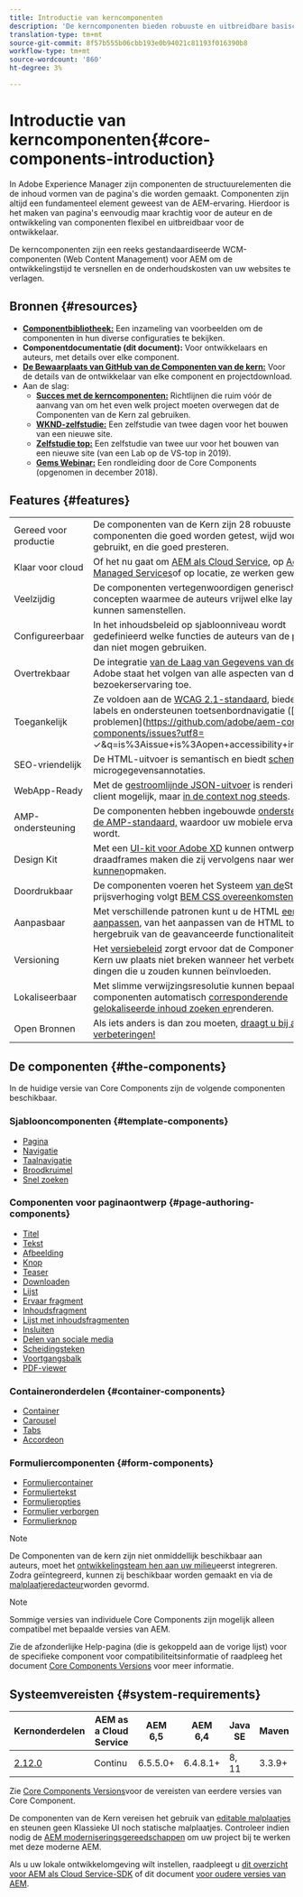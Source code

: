 ```yaml
---
title: Introductie van kerncomponenten
description: 'De kerncomponenten bieden robuuste en uitbreidbare basiscomponenten die zijn gebaseerd op de nieuwste technologie en best practices. '
translation-type: tm+mt
source-git-commit: 8f57b555b06cbb193e0b94021c81193f016390b8
workflow-type: tm+mt
source-wordcount: '860'
ht-degree: 3%

---
```



# Introductie van kerncomponenten{#core-components-introduction}

In Adobe Experience Manager zijn componenten de structuurelementen die de inhoud vormen van de pagina&#39;s die worden gemaakt. Componenten zijn altijd een fundamenteel element geweest van de AEM-ervaring. Hierdoor is het maken van pagina&#39;s eenvoudig maar krachtig voor de auteur en de ontwikkeling van componenten flexibel en uitbreidbaar voor de ontwikkelaar.

De kerncomponenten zijn een reeks gestandaardiseerde WCM-componenten (Web Content Management) voor AEM om de ontwikkelingstijd te versnellen en de onderhoudskosten van uw websites te verlagen.

## Bronnen {#resources}

* **[Componentbibliotheek:](https://www.adobe.com/go/aem_cmp_library)** Een inzameling van voorbeelden om de componenten in hun diverse configuraties te bekijken.
* **Componentdocumentatie (dit document):** Voor ontwikkelaars en auteurs, met details over elke component.
* **[De Bewaarplaats van GitHub van de Componenten van de kern:](https://github.com/adobe/aem-core-wcm-components)** Voor de details van de ontwikkelaar van elke component en projectdownload.
* Aan de slag:
   * **[Succes met de kerncomponenten:](/help/developing/success.md)** Richtlijnen die ruim vóór de aanvang van om het even welk project moeten overwegen dat de Componenten van de Kern zal gebruiken.
   * **[WKND-zelfstudie:](https://docs.adobe.com/content/help/en/experience-manager-learn/getting-started-wknd-tutorial-develop/overview.html)** Een zelfstudie van twee dagen voor het bouwen van een nieuwe site.
   * **[Zelfstudie top:](https://expleague.azureedge.net/labs/L767/index.html)** Een zelfstudie van twee uur voor het bouwen van een nieuwe site (van een Lab op de VS-top in 2019).
   * **[Gems Webinar:](https://helpx.adobe.com/experience-manager/kt/eseminars/gems/AEM-Core-Components.html)** Een rondleiding door de Core Components (opgenomen in december 2018).

## Features {#features}

|  |  |
|---|---|
| Gereed voor productie | De componenten van de Kern zijn 28 robuuste componenten die goed worden getest, wijd worden gebruikt, en die goed presteren. |
| Klaar voor cloud | Of het nu gaat om [AEM als Cloud Service](https://docs.adobe.com/content/help/en/experience-manager-cloud-service/landing/home.html), op [Adobe Managed Services](https://github.com/adobe/aem-project-archetype/tree/master/src/main/archetype/dispatcher.ams)of op locatie, ze werken gewoon. |
| Veelzijdig | De componenten vertegenwoordigen generische concepten waarmee de auteurs vrijwel elke lay-out kunnen samenstellen. |
| Configureerbaar | In het inhoudsbeleid [](https://docs.adobe.com/content/help/en/experience-manager-cloud-service/implementing/components-templates/templates.html#content-policies) op sjabloonniveau wordt gedefinieerd welke functies de auteurs van de pagina al dan niet mogen gebruiken. |
| Overtrekbaar | De integratie [van de Laag van Gegevens van de Cliënt van](/help/developing/data-layer/overview.md) Adobe staat het volgen van alle aspecten van de bezoekerservaring toe. |
| Toegankelijk | Ze voldoen aan de [WCAG 2.1-standaard](https://www.w3.org/TR/WCAG21/), bieden ARIA-labels en ondersteunen toetsenbordnavigatie ([bekende problemen](https://github.com/adobe/aem-core-wcm-components/issues?utf8= ✓&amp;q=is%3Aissue+is%3Aopen+accessibility+in%3Atitle)). |
| SEO-vriendelijk | De HTML-uitvoer is semantisch en biedt [schema.org](https://schema.org) -microgegevensannotaties. |
| WebApp-Ready | Met de [gestroomlijnde JSON-uitvoer](https://docs.adobe.com/content/help/en/experience-manager-learn/foundation/development/develop-sling-model-exporter.html) is rendering op de client mogelijk, maar [in de context nog steeds](https://docs.adobe.com/content/help/en/experience-manager-learn/sites/spa-editor/spa-editor-framework-feature-video-use.html). |
| AMP-ondersteuning | De componenten hebben ingebouwde [ondersteuning voor de AMP-standaard,](/help/developing/amp.md) waardoor uw mobiele ervaring sneller wordt. |
| Design Kit | Met een [UI-kit voor Adobe XD](https://docs.adobe.com/content/help/en/experience-manager-learn/getting-started-wknd-tutorial-develop/assets/overview/AEM_UI-kit_Wireframe.xd) kunnen ontwerpers draadframes maken die zij vervolgens naar wens [kunnen](https://docs.adobe.com/content/help/en/experience-manager-learn/getting-started-wknd-tutorial-develop/assets/overview/AEM_UI-kit_WKND.xd)opmaken. |
| Doordrukbaar | De componenten voeren het Systeem [van de](https://docs.adobe.com/content/help/en/experience-manager-cloud-service/implementing/components-templates/style-system.html)Stijl uit, en de prijsverhoging volgt [BEM CSS overeenkomsten](http://getbem.com/). |
| Aanpasbaar | Met verschillende patronen kunt u de HTML [eenvoudig aanpassen](developing/customizing.md), van het aanpassen van de HTML tot het hergebruik van de geavanceerde functionaliteit. |
| Versioning | Het [versiebeleid](https://github.com/adobe/aem-core-wcm-components/wiki/Versioning-policies) zorgt ervoor dat de Componenten van de Kern uw plaats niet breken wanneer het verbeteren van dingen die u zouden kunnen beïnvloeden. |
| Lokaliseerbaar | Met slimme verwijzingsresolutie kunnen bepaalde componenten automatisch [corresponderende gelokaliseerde inhoud zoeken en](get-started/localization.md)renderen. |
| Open Bronnen | Als iets anders is dan zou moeten, [draagt u bij aan uw verbeteringen!](https://github.com/adobe/aem-core-wcm-components/blob/master/CONTRIBUTING.md) |

## De componenten {#the-components}

In de huidige versie van Core Components zijn de volgende componenten beschikbaar.

### Sjablooncomponenten {#template-components}

* [Pagina](components/page.md)
* [Navigatie](components/navigation.md)
* [Taalnavigatie](components/language-navigation.md)
* [Broodkruimel](components/breadcrumb.md)
* [Snel zoeken](components/quick-search.md)

### Componenten voor paginaontwerp {#page-authoring-components}

* [Titel](components/title.md)
* [Tekst](components/text.md)
* [Afbeelding](components/image.md)
* [Knop](components/button.md)
* [Teaser](components/teaser.md)
* [Downloaden](components/download.md)
* [Lijst](components/list.md)
* [Ervaar fragment](components/experience-fragment.md)
* [Inhoudsfragment](components/content-fragment-component.md)
* [Lijst met inhoudsfragmenten](components/content-fragment-list.md)
* [Insluiten](components/embed.md)
* [Delen van sociale media](components/sharing.md)
* [Scheidingsteken](components/separator.md)
* [Voortgangsbalk](components/progress-bar.md)
* [PDF-viewer](components/pdf-viewer.md)

### Containeronderdelen {#container-components}

* [Container](components/container.md)
* [Carousel](components/carousel.md)
* [Tabs](components/tabs.md)
* [Accordeon](components/accordion.md)

### Formuliercomponenten {#form-components}

* [Formuliercontainer](components/forms/form-container.md)
* [Formuliertekst](components/forms/form-text.md)
* [Formulieropties](components/forms/form-options.md)
* [Formulier verborgen](components/forms/form-hidden.md)
* [Formulierknop](components/forms/form-button.md)

>[!NOTE]
>
>De Componenten van de kern zijn niet onmiddellijk beschikbaar aan auteurs, moet het [ontwikkelingsteam hen aan uw milieu](get-started/using.md)eerst integreren. Zodra geïntegreerd, kunnen zij beschikbaar worden gemaakt en via de [malplaatjeredacteur](https://docs.adobe.com/content/help/en/experience-manager-cloud-service/sites/authoring/features/templates.html)worden gevormd.

>[!NOTE]
>
>Sommige versies van individuele Core Components zijn mogelijk alleen compatibel met bepaalde versies van AEM.
>
>Zie de afzonderlijke Help-pagina (die is gekoppeld aan de vorige lijst) voor de specifieke component voor compatibiliteitsinformatie of raadpleeg het document [Core Components Versions](versions.md) voor meer informatie.

## Systeemvereisten {#system-requirements}

| Kernonderdelen | AEM as a Cloud Service | AEM 6,5 | AEM 6,4 | Java SE | Maven |
|---------|---------|---------|---------|---------|---------|
| [2.12.0](https://github.com/adobe/aem-core-wcm-components/releases/tag/core.wcm.components.reactor-2.12.0) | Continu | 6.5.5.0+ | 6.4.8.1+ | 8, 11 | 3.3.9+ |

Zie [Core Components Versions](versions.md)voor de vereisten van eerdere versies van Core Component.

De componenten van de Kern vereisen het gebruik van [editable malplaatjes](https://docs.adobe.com/content/help/en/experience-manager-learn/sites/page-authoring/template-editor-feature-video-use.html) en steunen geen Klassieke UI noch statische malplaatjes. Controleer indien nodig de [AEM moderniseringsgereedschappen](https://opensource.adobe.com/aem-modernize-tools/pages/tools.html) om uw project bij te werken met deze moderne AEM.

Als u uw lokale ontwikkelomgeving wilt instellen, raadpleegt u [dit overzicht voor AEM als Cloud Service-SDK](https://docs.adobe.com/content/help/en/experience-manager-learn/cloud-service/local-development-environment-set-up/overview.html) of dit document [voor oudere versies van AEM](https://docs.adobe.com/content/help/en/experience-manager-learn/foundation/development/set-up-a-local-aem-development-environment.html).
